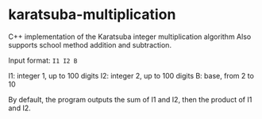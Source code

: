 # karatsuba-multiplication
C++ implementation of the Karatsuba integer multiplication algorithm
Also supports school method addition and subtraction. 

Input format: `I1 I2 B`

I1: integer 1, up to 100 digits
I2: integer 2, up to 100 digits
B: base, from 2 to 10

By default, the program outputs the sum of I1 and I2, then the product of I1 and I2. 
